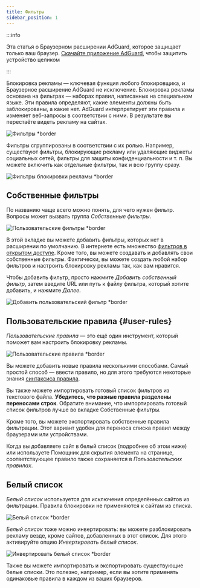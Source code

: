```yaml
---
title: Фильтры
sidebar_position: 1
---
```


:::info

Эта статья о Браузерном расширении AdGuard, которое защищает только ваш браузер. [Скачайте приложение AdGuard](https://agrd.io/download-kb-adblock), чтобы защитить устройство целиком

:::

Блокировка рекламы — ключевая функция любого блокировщика, и Браузерное расширение AdGuard не исключение. Блокировка рекламы основана на фильтрах — наборах правил, написанных на специальном языке. Эти правила определяют, какие элементы должны быть заблокированы, а какие нет. AdGuard интерпретирует эти правила и изменяет веб-запросы в соответствии с ними. В результате вы перестаёте видеть рекламу на сайтах.

![Фильтры \*border](https://cdn.adtidy.org/content/Kb/ad_blocker/browser_extension/ad_blocker_browser_extension_filters.png)

Фильтры сгруппированы в соответствии с их ролью. Например, существуют фильтры, блокирующие рекламу или удаляющие виджеты социальных сетей, фильтры для защиты конфиденциальности и т. п. Вы можете включить как отдельные фильтры, так и всю группу сразу.

![Фильтры блокировки рекламы \*border](https://cdn.adtidy.org/content/Kb/ad_blocker/browser_extension/ad_blocker_browser_extension_filters1.png)

## Собственные фильтры

По названию чаще всего можно понять, для чего нужен фильтр. Вопросы может вызвать группа _Собственные фильтры_.

![Пользовательские фильтры \*border](https://cdn.adtidy.org/content/Kb/ad_blocker/browser_extension/ad_blocker_browser_extension_custom_filters.png)

В этой вкладке вы можете добавить фильтры, которых нет в расширении по умолчанию. В интернете есть множество [фильтров в открытом доступе](https://filterlists.com). Кроме того, вы можете создавать и добавлять свои собственные фильтры. Фактически, вы можете создать любой набор фильтров и настроить блокировку рекламы так, как вам нравится.

Чтобы добавить фильтр, просто нажмите _Добавить собственный фильтр_, затем введите URL или путь к файлу фильтра, который хотите добавить, и нажмите _Далее_.

![Добавить пользовательский фильтр \*border](https://cdn.adtidy.org/content/Kb/ad_blocker/browser_extension/ad_blocker_browser_extension_custom_filters1.png)

## Пользовательские правила {#user-rules}

_Пользовательские правила_ — это ещё один инструмент, который поможет вам настроить блокировку рекламы.

![Пользовательские правила \*border](https://cdn.adtidy.org/content/Kb/ad_blocker/browser_extension/ad_blocker_browser_extension_user_rules.png)

Вы можете добавить новые правила несколькими способами. Самый простой способ — ввести правило, но для этого требуются некоторые знания [синтаксиса правила](/general/ad-filtering/create-own-filters).

Вы также можете импортировать готовый список фильтров из текстового файла. **Убедитесь, что разные правила разделены переносами строк**. Обратите внимание, что импортировать готовый список фильтров лучше во вкладке Собственные фильтры.

Кроме того, вы можете экспортировать собственные правила фильтрации. Этот вариант удобен для переноса списка правил между браузерами или устройствами.

Когда вы добавляете сайт в белый список (подробнее об этом ниже) или используете Помощник для скрытия элемента на странице, соответствующее правило также сохраняется в _Пользовательских правилах_.

## Белый список

_Белый список_ используется для исключения определённых сайтов из фильтрации. Правила блокировки не применяются к сайтам из списка.

![Белый список \*border](https://cdn.adtidy.org/content/Kb/ad_blocker/browser_extension/ad_blocker_browser_extension_allowlist.png)

_Белый список_ тоже можно инвертировать: вы можете разблокировать рекламу везде, кроме сайтов, добавленных в этот список. Для этого активируйте опцию _Инвертировать белый список_.

![Инвертировать белый список \*border](https://cdn.adtidy.org/content/Kb/ad_blocker/browser_extension/ad_blocker_browser_extension_allowlist1.png)

Также вы можете импортировать и экспортировать существующие белые списки. Это полезно, например, если вы хотите применять одинаковые правила в каждом из ваших браузеров.
